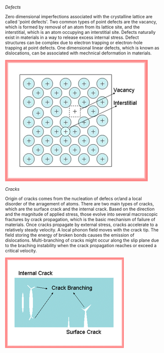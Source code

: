


*Defects*
 
Zero dimensional imperfections associated with the crystalline lattice are called 'point defects'. Two common types of point defects are the vacancy, which is formed by removal of an atom from its lattice site, and the interstitial, which is an atom occupying an interstitial site. Defects naturally exist in materials in a way to release excess internal stress. Defect structures can be complex due to electron trapping or electron-hole trapping at point defects. One dimensional linear defects, which is known as dislocations, can be associated with mechnical deformation in materials.



![](./MaterialFracture_Defect1.jpg)



*Cracks*

Origin of cracks comes from the nucleation of defecs or/and a local disorder of the arragement of atoms. There are two main types of cracks, which are the surface crack and the internal crack. Based on the direction and the magnitude of applied stress, those evolve into several macroscopic fractures by crack propagation, which is the basic mechanism of failure of materials. Once cracks propagate by external stress, cracks accelerate to a relatively steady velocity. A local phonon field moves with the crack tip. The field storing the energy of broken bonds causes the emission of dislocations. Multi-branching of cracks might occur along the slip plane due to the braching instability when the crack propagation reaches or exceed a critical velocity.



![](./MaterialFracture_Crack1.gif)

